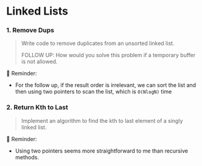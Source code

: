 # Linked Lists

### 1. Remove Dups

> Write code to remove duplicates from an unsorted linked list.
>
> FOLLOW UP: How would you solve this problem if a temporary buffer is not allowed.

📝 Reminder:

-   For the follow up, if the result order is irrelevant, we can sort the list and then using two pointers to scan the list, which is `O(NlogN)` time

### 2. Return Kth to Last

> Implement an algorithm to find the kth to last element of a singly linked list.

📝 Reminder:

-   Using two pointers seems more straightforward to me than recursive methods.
